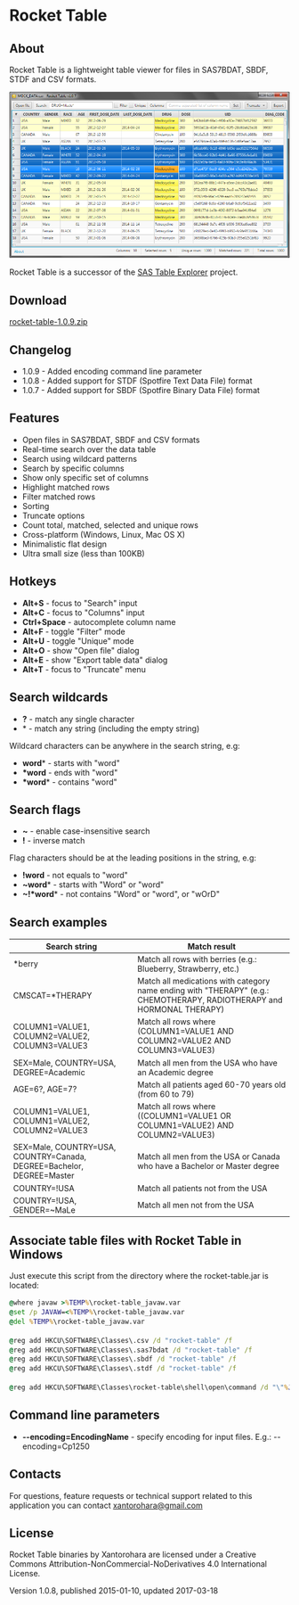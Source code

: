 # Rocket Table

## About
Rocket Table is a lightweight table viewer for files in SAS7BDAT, SBDF, STDF and CSV formats.

![Rocket Table screenshot](screenshot.png)

Rocket Table is a successor of the [SAS Table Explorer](https://github.com/xantorohara/sas-table-explorer) project.

## Download
[rocket-table-1.0.9.zip](rocket-table-1.0.9.zip)

## Changelog
* 1.0.9 - Added encoding command line parameter
* 1.0.8 - Added support for STDF (Spotfire Text Data File) format
* 1.0.7 - Added support for SBDF (Spotfire Binary Data File) format

## Features
* Open files in SAS7BDAT, SBDF and CSV formats
* Real-time search over the data table
* Search using wildcard patterns
* Search by specific columns
* Show only specific set of columns
* Highlight matched rows
* Filter matched rows
* Sorting
* Truncate options
* Count total, matched, selected and unique rows
* Cross-platform (Windows, Linux, Mac OS X)
* Minimalistic flat design
* Ultra small size (less than 100KB)

## Hotkeys

* **Alt+S** - focus to "Search" input
* **Alt+C** - focus to "Columns" input
* **Ctrl+Space** - autocomplete column name
* **Alt+F** - toggle "Filter" mode
* **Alt+U** - toggle "Unique" mode
* **Alt+O** - show "Open file" dialog
* **Alt+E** - show "Export table data" dialog
* **Alt+T** - focus to "Truncate" menu

## Search wildcards
* **?** -  match any single character
* \* -  match any string (including the empty string)

Wildcard characters can be anywhere in the search string, e.g:

* **word*** -  starts with "word"
* **\*word** -  ends with "word"
* **\*word*** -  contains "word"


## Search flags
* **~** - enable case-insensitive search
* **!** - inverse match

Flag characters should be at the leading positions in the string, e.g:

* **!word** - not equals to "word"
* **~word*** - starts with "Word" or "word"
* **~!\*word*** - not contains "Word" or "word", or "wOrD"


## Search examples
| Search string | Match result |
|---------------|--------------|
|\*berry | Match all rows with berries (e.g.: Blueberry, Strawberry, etc.)|
|CMSCAT=\*THERAPY | Match all medications with category name ending with "THERAPY" (e.g.: CHEMOTHERAPY, RADIOTHERAPY and HORMONAL THERAPY)|
|COLUMN1=VALUE1, COLUMN2=VALUE2, COLUMN3=VALUE3 | Match all rows where (COLUMN1=VALUE1 AND COLUMN2=VALUE2 AND COLUMN3=VALUE3)|
|SEX=Male, COUNTRY=USA, DEGREE=Academic | Match all men from the USA who have an Academic degree|
|AGE=6?, AGE=7? | Match all patients aged 60-70 years old (from 60 to 79)|
|COLUMN1=VALUE1, COLUMN1=VALUE2, COLUMN2=VALUE3 | Match all rows where ((COLUMN1=VALUE1 OR COLUMN1=VALUE2) AND COLUMN2=VALUE3)|
|SEX=Male, COUNTRY=USA, COUNTRY=Canada, DEGREE=Bachelor, DEGREE=Master | Match all men from the USA or Canada who have a Bachelor or Master degree|
|COUNTRY=!USA | Match all patients not from the USA|
|COUNTRY=!USA, GENDER=~MaLe | Match all men not from the USA|

## Associate table files with Rocket Table in Windows

Just execute this script from the directory where the rocket-table.jar is located:

```cmd
@where javaw >%TEMP%\rocket-table_javaw.var
@set /p JAVAW=<%TEMP%\rocket-table_javaw.var
@del %TEMP%\rocket-table_javaw.var

@reg add HKCU\SOFTWARE\Classes\.csv /d "rocket-table" /f
@reg add HKCU\SOFTWARE\Classes\.sas7bdat /d "rocket-table" /f
@reg add HKCU\SOFTWARE\Classes\.sbdf /d "rocket-table" /f
@reg add HKCU\SOFTWARE\Classes\.stdf /d "rocket-table" /f

@reg add HKCU\SOFTWARE\Classes\rocket-table\shell\open\command /d "\"%JAVAW%\" -jar \"%~dp0rocket-table.jar\" \"%%1\"" /f
```

## Command line parameters
* **--encoding=EncodingName** - specify encoding for input files. E.g.: --encoding=Cp1250


## Contacts
For questions, feature requests or technical support related to this application you can contact
[xantorohara@gmail.com](mailto:xantorohara@gmail.com)

## License

Rocket Table binaries by Xantorohara are licensed under a
Creative Commons Attribution-NonCommercial-NoDerivatives 4.0 International License.

Version 1.0.8, published 2015-01-10, updated 2017-03-18

